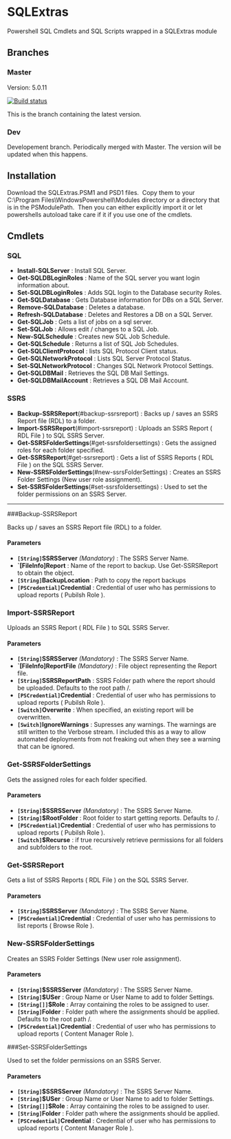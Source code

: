 # SQLExtras

Powershell SQL Cmdlets and SQL Scripts wrapped in a SQLExtras module

## Branches

### Master

Version: 5.0.11

[![Build status](https://ci.appveyor.com/api/projects/status/3r3ejc8y9pvjh9f3?svg=true)](https://ci.appveyor.com/project/jeffbuenting/sqlextras)

This is the branch containing the latest version.

### Dev

Developement branch.  Periodically merged with Master.  The version will be updated when this happens.

## Installation

Download the SQLExtras.PSM1 and PSD1 files.  Copy them to your C:\Program Files\WindowsPowershell\Modules directory or a directory that is in the PSModulePath.  Then you can either explicitly import it or let powershells autoload take care if it if you use one of the cmdlets.

## Cmdlets

### SQL

- **Install-SQLServer** : Install SQL Server.  
- **Get-SQLDBLoginRoles** :  Name of the SQL server you want login information about.  
- **Set-SQLDBLoginRoles** :  Adds SQL login to the Database security Roles.  
- **Get-SQLDatabase** :  Gets Database information for DBs on a SQL Server.  
- **Remove-SQLDatabase** : Deletes a database.  
- **Refresh-SQLDatabase** :  Deletes and Restores a DB on a SQL Server.  
- **Get-SQLJob** :  Gets a list of jobs on a sql server.  
- **Set-SQLJob** :  Allows edit / changes to a SQL Job.  
- **New-SQLSchedule** :  Creates new SQL Job Schedule.  
- **Get-SQLSchedule** :  Returns a list of SQL Job Schedules.  
- **Get-SQLClientProtocol** :  lists SQL Protocol Client status.  
- **Get-SQLNetworkProtocol** : Lists SQL Server Protocol Status.
- **Set-SQLNetworkProtocol** :   Changes SQL Network Protocol Settings.  
- **Get-SQLDBMail** :  Retrieves the SQL DB Mail Settings.  
- **Get-SQLDBMailAccount** :  Retrieves a SQL DB Mail Account. 

### SSRS

- **Backup-SSRSReport**(#backup-ssrsreport) : Backs up / saves an SSRS Report file (RDL) to a folder.
- **Import-SSRSReport**(#import-ssrsreport) : Uploads an SSRS Report ( RDL File ) to SQL SSRS Server.  
- **Get-SSRSFolderSettings**(#get-ssrsfoldersettings) : Gets the assigned roles for each folder specified.
- **Get-SSRSReport**(#get-ssrsreport) : Gets a list of SSRS Reports ( RDL File ) on the SQL SSRS Server.  
- **New-SSRSFolderSettings**(#new-ssrsFolderSettings) : Creates an SSRS Folder Settings (New user role assignment).
- **Set-SSRSFolderSettings**(#set-ssrsfoldersettings) : Used to set the folder permissions on an SSRS Server.

***

###Backup-SSRSReport

Backs up / saves an SSRS Report file (RDL) to a folder.

#### Parameters

- **`[String]`SSRSServer** _(Mandatory)_ : The SSRS Server Name.  
- **`[FileInfo]Report** : Name of the report to backup.  Use Get-SSRSReport to obtain the object.
- **`[String]`BackupLocation** : Path to copy the report backups
- **`[PSCredential]`Credential** : Credential of user who has permissions to upload reports ( Pubilsh Role ).

### Import-SSRSReport

Uploads an SSRS Report ( RDL File ) to SQL SSRS Server.

#### Parameters

- **`[String]`SSRSServer** _(Mandatory)_ : The SSRS Server Name.  
- **`[FileInfo]ReportFile** _(Mandatory)_ : File object representing the Report file.
- **`[String]`SSRSReportPath** : SSRS Folder path where the report should be uploaded.  Defaults to the root path /.
- **`[PSCredential]`Credential** : Credential of user who has permissions to upload reports ( Pubilsh Role ).
- **`[Switch]`Overwrite** : When specified, an existing report will be overwritten.
- **`[Switch]`IgnoreWarnings** : Supresses any warnings. The warnings are still written to the Verbose stream.  I included this as a way to allow automated deployments from not freaking out when they see a warning that can be ignored.

### Get-SSRSFolderSettings 

Gets the assigned roles for each folder specified.

#### Parameters

- **`[String]`$SSRSServer** _(Mandatory)_ : The SSRS Server Name.
- **`[String]`$RootFolder** : Root folder to start getting reports.  Defaults to /.
- **`[PSCredential]`Credential** : Credential of user who has permissions to upload reports ( Pubilsh Role ).
- **`[Switch]`$Recurse** : if true recursively retrieve permissions for all folders and subfolders to the root.

### Get-SSRSReport

Gets a list of SSRS Reports ( RDL File ) on the SQL SSRS Server. 

#### Parameters

- **`[String]`SSRSServer** _(Mandatory)_ : The SSRS Server Name.  
- **`[PSCredential]`Credential** : Credential of user who has permissions to list reports ( Browse Role ).

### New-SSRSFolderSettings

Creates an SSRS Folder Settings (New user role assignment).

#### Parameters

- **`[String]`$SSRSServer** _(Mandatory)_ : The SSRS Server Name.
- **`[String]`$USer** : Group Name or User Name to add to folder Settings.
- **`[String[]]`$Role** : Array containing the roles to be assigned to user.
- **`[String]`Folder** : Folder path where the assignments should be applied.  Defaults to the root path /.
- **`[PSCredential]`Credential** : Credential of user who has permissions to upload reports ( Content Manager Role ).

###Set-SSRSFolderSettings

Used to set the folder permissions on an SSRS Server.

#### Parameters

- **`[String]`$SSRSServer** _(Mandatory)_ : The SSRS Server Name.
- **`[String]`$USer** : Group Name or User Name to add to folder Settings.
- **`[String[]]`$Role** : Array containing the roles to be assigned to user.
- **`[String]`Folder** : Folder path where the assignments should be applied.
- **`[PSCredential]`Credential** : Credential of user who has permissions to upload reports ( Content Manager Role ).
